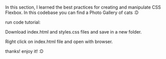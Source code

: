 In this section, I learned the best practices for creating and manipulate CSS Flexbox. In this codebase you can find a Photo Gallery of cats :D

run code tutorial:

Download index.html and styles.css files and save in a new folder.

Right click on index.html file and open with browser.

thanks! enjoy it! :D
